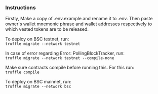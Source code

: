 ### Instructions

Firstly, Make a copy of .env.example and rename it to .env. Then paste owner's wallet mnemonic phrase and wallet addresses respectively to which vested tokens are to be released.

To deploy on BSC testnet, run: \
`truffle migrate --network testnet`

In case of error regarding Error: PollingBlockTracker, run: \
`truffle migrate --network testnet --compile-none`

Make sure contracts compile before running this. For this run: \
`truffle compile`

To deploy on BSC mainnet, run: \
`truffle migrate --network bsc`

